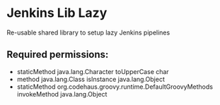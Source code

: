 # Jenkins Lib Lazy
Re-usable shared library to setup lazy Jenkins pipelines

## Required permissions:
- staticMethod java.lang.Character toUpperCase char
- method java.lang.Class isInstance java.lang.Object
- staticMethod org.codehaus.groovy.runtime.DefaultGroovyMethods invokeMethod java.lang.Object
 